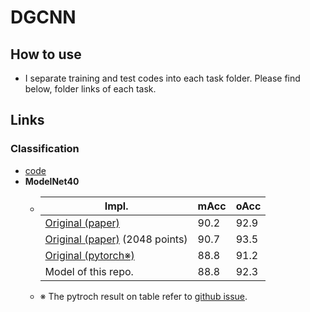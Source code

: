 # DGCNN
## How to use
- I separate training and test codes into each task folder. Please find below, folder links of each task.

## Links
### Classification
- [code](./Classification/README.md)
- **ModelNet40**
  - |Impl.|mAcc|oAcc|
    |-----|----|----|
    |[Original (paper)](https://github.com/WangYueFt/dgcnn)|90.2|92.9|
    |[Original (paper)](https://github.com/WangYueFt/dgcnn) (2048 points)|90.7|93.5|
    |[Original (pytorch※)](https://github.com/WangYueFt/dgcnn/issues/12)|88.8|91.2|
    |Model of this repo.|88.8|92.3|
  - ※ The pytroch result on table refer to [github issue](https://github.com/WangYueFt/dgcnn/issues/12).

